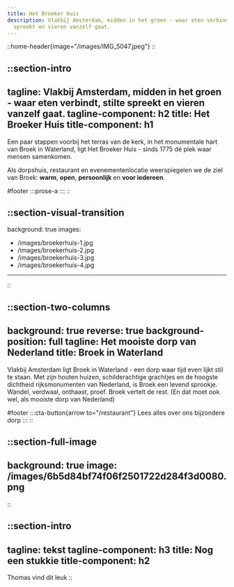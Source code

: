 ```yaml
---
title: Het Broeker Huis
description: Vlakbij Amsterdam, midden in het groen - waar eten verbindt, stilte
  spreekt en vieren vanzelf gaat.
---
```


::home-header{image="/images/IMG_5047.jpeg"}
::

::section-intro
---
tagline: Vlakbij Amsterdam, midden in het groen - waar eten verbindt, stilte
  spreekt en vieren vanzelf gaat.
tagline-component: h2
title: Het Broeker Huis
title-component: h1
---
Een paar stappen voorbij het terras van de kerk, in het monumentale hart van Broek in Waterland, ligt Het Broeker Huis - sinds 1775 dé plek waar mensen samenkomen.

Als dorpshuis, restaurant en evenementenlocatie weerspiegelen we de ziel van Broek: **warm**, **open**, **persoonlijk** en **voor iedereen**.

#footer
  :::prose-a
  :::
::

::section-visual-transition
---
background: true
images:
  - /images/broekerhuis-1.jpg
  - /images/broekerhuis-2.jpg
  - /images/broekerhuis-3.jpg
  - /images/broekerhuis-4.jpg
---
::

::section-two-columns
---
background: true
reverse: true
background-position: full
tagline: Het mooiste dorp van Nederland
title: Broek in Waterland
---
Vlakbij Amsterdam ligt Broek in Waterland - een dorp waar tijd even lijkt stil te staan. Met zijn houten huizen, schilderachtige grachtjes en de hoogste dichtheid rijksmonumenten van Nederland, is Broek een levend sprookje. Wandel, verdwaal, onthaast, proef. Broek vertelt de rest.
(En dat moet ook wel, als mooiste dorp van Nederland)

#footer
  :::cta-button{arrow to="/restaurant"}
  Lees alles over ons bijzondere dorp
  :::
::

::section-full-image
---
background: true
image: /images/6b5d84bf74f06f2501722d284f3d0080.png
---
::

::section-intro
---
tagline: tekst
tagline-component: h3
title: Nog een stukkie
title-component: h2
---
Thomas vind dit leuk
::
